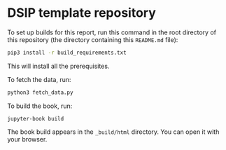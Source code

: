# DSIP template repository

To set up builds for this report, run this command in the root directory of this repository (the directory containing this `README.md` file):

```bash
pip3 install -r build_requirements.txt
```

This will install all the prerequisites.

To fetch the data, run:

```bash
python3 fetch_data.py
```

To build the book, run:

```
jupyter-book build
```

The book build appears in the `_build/html` directory.  You can open it with your browser.
